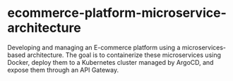 # ecommerce-platform-microservice-architecture
Developing and managing an E-commerce platform using a microservices-based architecture. The goal is to containerize these microservices using Docker, deploy them to a Kubernetes cluster managed by ArgoCD, and expose them through an API Gateway.
